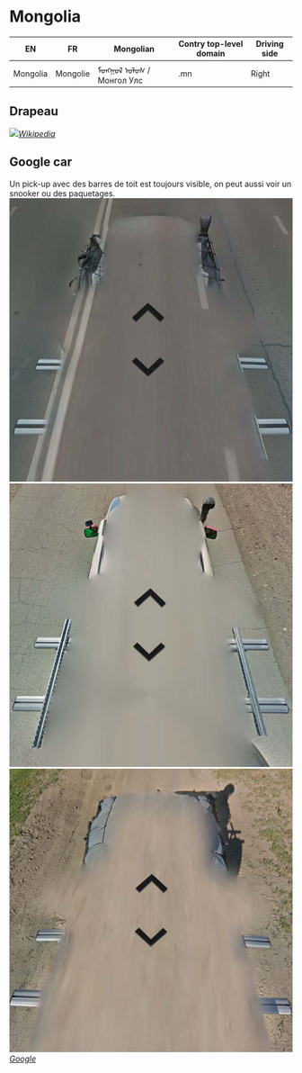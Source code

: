 # Mongolia

EN | FR | Mongolian | Contry top-level domain | Driving side
--- | --- | --- | --- | ---
Mongolia | Mongolie | ᠮᠤᠩᠭᠤᠯ ᠤᠯᠤᠰ  / Монгол Улс | .mn | Right

## Drapeau

<img src="https://upload.wikimedia.org/wikipedia/commons/thumb/4/4c/Flag_of_Mongolia.svg/1920px-Flag_of_Mongolia.svg.png" width="640">*[Wikipedia](https://en.wikipedia.org/wiki/Mongolia)*

## Google car

Un pick-up avec des barres de toit est toujours visible, on peut aussi voir un snooker ou des paquetages.  
<img src="src/mn001.jpg" width="640">
<img src="src/mn002.jpg" width="640">
<img src="src/mn003.jpg" width="640">
*[Google](https://earth.google.com/web)*
